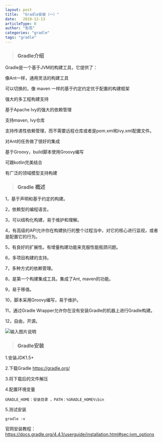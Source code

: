 ```yaml
---
layout: post
title:  "Gradle安装（一）"
date:   2018-12-13
articleType: 0
author: "彭亮"
categories: "gradle"
tags: "gradle"
---
```


> ### Gradle介绍

Gradle是一个基于JVM的构建工具，它提供了：

像Ant一样，通用灵活的构建工具

可以切换的，像 maven 一样的基于约定约定优于配置的构建框架

强大的多工程构建支持

基于Apache Ivy的强大的依赖管理

支持maven, Ivy仓库

支持传递性依赖管理，而不需要远程仓库或者是pom.xml和ivy.xml配置文件。

对Ant的任务做了很好的集成

基于Groovy，build脚本使用Groovy编写

可跟kotlin完美结合

有广泛的领域模型支持构建

> ### Gradle 概述

1，基于声明和基于约定的构建。

2，依赖型的编程语言。

3，可以结构化构建，易于维护和理解。

4，有高级的API允许你在构建执行的整个过程当中，对它的核心进行监视，或者是配置它的行为。

5，有良好的扩展性。有增量构建功能来克服性能瓶颈问题。

6，多项目构建的支持。

7，多种方式的依赖管理。

8，是第一个构建集成工具。集成了Ant, maven的功能。

9，易于移值。

10，脚本采用Groovy编写，易于维护。

11，通过Gradle Wrapper允许你在没有安装Gradle的机器上进行Gradle构建。

12，自由，开源。

![输入图片说明](https://gitee.com/uploads/images/2017/1228/172228_2456da03_966228.png "ant-maven-gradle.png")

> ### Gradle安装

1.安装JDK1.5+

2.下载Gradle https://gradle.org/

3.将下载后的文件解压

4.配置环境变量

    GRADLE_HOME：安装目录 ，PATH：%GRADLE_HOME%\bin

5.测试安装

    gradle -v


官网安装教程：https://docs.gradle.org/4.4.1/userguide/installation.html#sec:jvm_options
